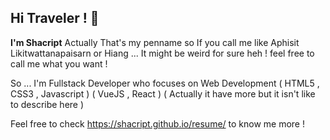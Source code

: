 ## Hi Traveler ! 👋

**I'm Shacript**
Actually That's my penname so
If you call me like Aphisit Likitwattanapaisarn or Hiang ...
It might be weird for sure heh ! feel free to call me what you want !

So ... I'm Fullstack Developer who focuses on Web Development
( HTML5 , CSS3 , Javascript ) ( VueJS , React ) 
( Actually it have more but it isn't like to describe here )

Feel free to check https://shacript.github.io/resume/ to know me more !
